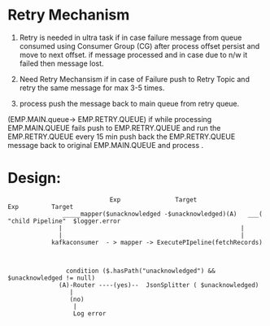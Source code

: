 Retry Mechanism
================

1) Retry is needed in ultra task if in case failure message from queue consumed using Consumer Group (CG) after process offset
 persist and move to next offset. if message processed and in case due to n/w it failed then message lost.
2) Need Retry Mechansism if in case of Failure push to Retry Topic and retry the same message for max 3-5 times.

3) process push the message back to main queue from retry queue.

(EMP.MAIN.queue-> EMP.RETRY.QUEUE) if while processing EMP.MAIN.QUEUE fails push to EMP.RETRY.QUEUE and run the EMP.RETRY.QUEUE every 
15 min push back the EMP.RETRY.QUEUE message back to original EMP.MAIN.QUEUE and process .


Design:
=======
                                Exp               Target                      Exp         Target  
                   _____mapper($unacknowledged -$unacknowledged)(A)   ___( "child Pipeline"  $logger.error 
                  |                                                 |
                  |                                                 |
                kafkaconsumer  - > mapper -> ExecutePIpeline(fetchRecords)
                  
                  
                  
                    condition ($.hasPath("unacknowledged") && $unacknowledged != null)
                  (A)-Router ----(yes)--  JsonSplitter ( $unacknowledged)
                     |
                     (no)
                      |
                      Log error

